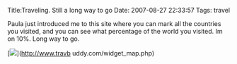 Title:Traveling. Still a long way to go
Date: 2007-08-27 22:33:57
Tags: travel

Paula just introduced me to this site where you can mark all the countries you
visited, and you can see what percentage of the world you visited. Im on 10%.
Long way to go.

[![](/widget_map_promote.gif)](http://www.travb
uddy.com/widget_map.php)

